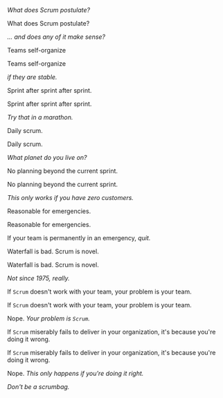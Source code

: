 _What does Scrum postulate?_


What does Scrum postulate?

_... and does any of it make sense?_


Teams self-organize


Teams self-organize

_if they are stable._


Sprint after sprint after sprint.


Sprint after sprint after sprint.

_Try that in a marathon._


Daily scrum.


Daily scrum.

_What planet do you live on?_


No planning beyond the current sprint.


No planning beyond the current sprint.

_This only works if you have zero customers._


Reasonable for emergencies.


Reasonable for emergencies.

If your team is permanently in an emergency, _quit._


Waterfall is bad. Scrum is novel.


Waterfall is bad. Scrum is novel.

_Not since 1975, really._


<!-- .slide: data-background-image="http://s7.computerhistory.org/is/image/CHM/102676577-05-01?$re-medium$" data-background-size="contain" -->


If `Scrum` doesn't work with your team, your problem is your team.


If `Scrum` doesn't work with your team, your problem is your team.

Nope. _Your problem is `Scrum`._


If `Scrum` miserably fails to deliver in your organization, it's
because you're doing it wrong.


If `Scrum` miserably fails to deliver in your organization, it's
because you're doing it wrong.

Nope. _This only happens if you're doing it right._


_Don't be a scrumbag._